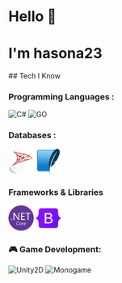 <h1>Hello 👋</h1>
<h1>I'm hasona23</h1>
## Tech I Know

### Programming Languages :
<div>
  <img src="https://img.icons8.com/?size=100&id=Fycm8TUhWmFU&format=png&color=000000" alt="C#" width="50" height="50"/>
  <img src="https://go.dev/blog/go-brand/Go-Logo/SVG/Go-Logo_Aqua.svg" alt="GO" width="50" height="50" >
</div>

### Databases :
<div>
  <img src="https://raw.githubusercontent.com/devicons/devicon/master/icons/microsoftsqlserver/microsoftsqlserver-original.svg" alt="SQL Server"width="50" height="50"/>
  <img src="https://raw.githubusercontent.com/devicons/devicon/master/icons/sqlite/sqlite-original.svg" alt="SQLite" width="50" height="50"/>
</div>

### Frameworks & Libraries
<div>
  <img src="https://raw.githubusercontent.com/devicons/devicon/master/icons/dotnetcore/dotnetcore-original.svg" alt=".NET Core" width="50" height="50"/>
  <img src="https://raw.githubusercontent.com/devicons/devicon/master/icons/bootstrap/bootstrap-original.svg" alt="Bootstrap" width="50" height="50"/>
</div>

### 🎮 Game Development: 
<div>
   <img src="https://upload.wikimedia.org/wikipedia/commons/thumb/c/c4/Unity_2021.svg/300px-Unity_2021.svg.png" alt="Unity2D" ">
  <img src="https://upload.wikimedia.org/wikipedia/commons/thumb/e/e6/MonoGame_Logo.svg/150px-MonoGame_Logo.svg.png" alt="Monogame" ">
</div>
<br/><br/>
